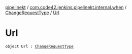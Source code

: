 [pipelinekt](../../index.md) / [com.code42.jenkins.pipelinekt.internal.when](../index.md) / [ChangeRequestType](index.md) / [Url](./-url.md)

# Url

`object Url : `[`ChangeRequestType`](index.md)